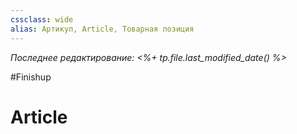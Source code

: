 ```yaml
---
cssclass: wide
alias: Артикул, Article, Товарная позиция
---
```


*Последнее редактирование: <%+ tp.file.last_modified_date() %>*

#Finishup 

# Article